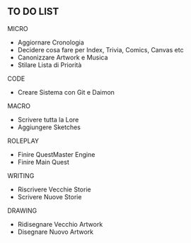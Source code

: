## TO DO LIST

MICRO
- Aggiornare Cronologia
- Decidere cosa fare per Index, Trivia, Comics, Canvas etc
- Canonizzare Artwork e Musica
- Stilare Lista di Priorità

CODE
- Creare Sistema con Git e Daimon

MACRO
- Scrivere tutta la Lore
- Aggiungere Sketches

ROLEPLAY
- Finire QuestMaster Engine
- Finire Main Quest

WRITING
- Riscrivere Vecchie Storie
- Scrivere Nuove Storie

DRAWING
- Ridisegnare Vecchio Artwork
- Disegnare Nuovo Artwork